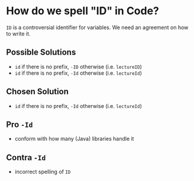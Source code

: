 # How do we spell "ID" in Code?

`ID` is a controversial identifier for variables.
We need an agreement on how to write it.

## Possible Solutions

- `id` if there is no prefix, `-ID` otherwise (i.e. `lectureID`)
- `id` if there is no prefix, `-Id` otherwise (i.e. `lectureId`)

## Chosen Solution

- `id` if there is no prefix, `-Id` otherwise (i.e. `lectureId`)

## Pro `-Id`

- conform with how many (Java) libraries handle it

## Contra `-Id`

- incorrect spelling of `ID`
